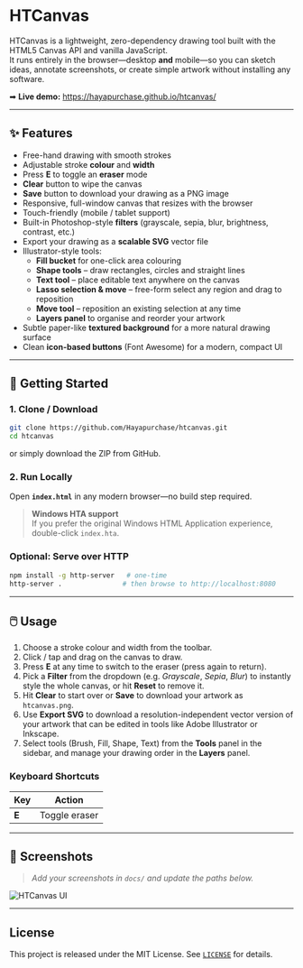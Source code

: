# HTCanvas

HTCanvas is a lightweight, zero-dependency drawing tool built with the HTML5 Canvas
API and vanilla JavaScript.  
It runs entirely in the browser—desktop **and** mobile—so you can sketch ideas,
annotate screenshots, or create simple artwork without installing any software.

➡ **Live demo:** <https://hayapurchase.github.io/htcanvas/>

---

## ✨ Features

* Free-hand drawing with smooth strokes  
* Adjustable stroke **colour** and **width**  
* Press **E** to toggle an **eraser** mode  
* **Clear** button to wipe the canvas  
* **Save** button to download your drawing as a PNG image  
* Responsive, full-window canvas that resizes with the browser  
* Touch-friendly (mobile / tablet support)  
* Built-in Photoshop-style **filters** (grayscale, sepia, blur, brightness, contrast, etc.)
* Export your drawing as a **scalable SVG** vector file  
* Illustrator-style tools:  
  * **Fill bucket** for one-click area colouring  
  * **Shape tools** – draw rectangles, circles and straight lines  
  * **Text tool** – place editable text anywhere on the canvas  
  * **Lasso selection & move** – free-form select any region and drag to reposition  
  * **Move tool** – reposition an existing selection at any time  
  * **Layers panel** to organise and reorder your artwork  
* Subtle paper-like **textured background** for a more natural drawing surface  
* Clean **icon-based buttons** (Font Awesome) for a modern, compact UI  

---

## 🚀 Getting Started

### 1. Clone / Download

```bash
git clone https://github.com/Hayapurchase/htcanvas.git
cd htcanvas
```
or simply download the ZIP from GitHub.

### 2. Run Locally

Open **`index.html`** in any modern browser—no build step required.

> **Windows HTA support**  
> If you prefer the original Windows HTML Application experience, double-click
> `index.hta`.

### Optional: Serve over HTTP

```bash
npm install -g http-server   # one-time
http-server .               # then browse to http://localhost:8080
```

---

## 🖱️ Usage

1. Choose a stroke colour and width from the toolbar.  
2. Click / tap and drag on the canvas to draw.  
3. Press **E** at any time to switch to the eraser (press again to return).  
4. Pick a **Filter** from the dropdown (e.g. *Grayscale*, *Sepia*, *Blur*) to instantly style the whole canvas, or hit **Reset** to remove it.  
5. Hit **Clear** to start over or **Save** to download your artwork as
   `htcanvas.png`.
6. Use **Export SVG** to download a resolution-independent vector version of your artwork that can be edited in tools like Adobe Illustrator or Inkscape.
7. Select tools (Brush, Fill, Shape, Text) from the **Tools** panel in the sidebar, and manage your drawing order in the **Layers** panel.

### Keyboard Shortcuts

| Key | Action            |
|-----|-------------------|
| **E** | Toggle eraser |

---

## 📸 Screenshots

> _Add your screenshots in `docs/` and update the paths below._

![HTCanvas UI](docs/screenshot.png)

---

## License

This project is released under the MIT License. See [`LICENSE`](LICENSE) for details.

